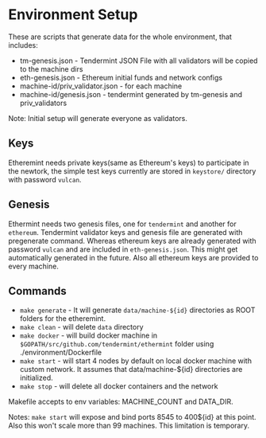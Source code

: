 Environment Setup
===

These are scripts that generate data for the whole environment, that includes:
  - tm-genesis.json - Tendermint JSON File with all validators will be copied to the machine dirs
  - eth-genesis.json - Ethereum initial funds and network configs
  - machine-id/priv_validator.json - for each machine
  - machine-id/genesis.json - tendermint generated by tm-genesis and priv_validators

Note: Initial setup will generate everyone as validators.

## Keys
  Etheremint needs private keys(same as Ethereum's keys) to participate in the newtork, the simple
test keys currently are stored in `keystore/` directory with password `vulcan`.

## Genesis
  Ethermint needs two genesis files, one for `tendermint` and another for `ethereum`. Tendermint
validator keys and genesis file are generated with pregenerate command. Whereas ethereum keys
are already generated with password `vulcan` and are included in `eth-genesis.json`. This might
get automatically generated in the future.
  Also all ethereum keys are provided to every machine.

## Commands
  * `make generate` - It will generate `data/machine-${id}` directories as ROOT folders for
the etheremint.
  * `make clean` - will delete `data` directory
  * `make docker` - will build docker machine in `$GOPATH/src/github.com/tendermint/ethermint`
folder using ./environment/Dockerfile
  * `make start` - will start 4 nodes by default on local docker machine with custom network. It
assumes that data/machine-${id} directories are initialized.
  * `make stop` - will delete all docker containers and the network

Makefile accepts to env variables: MACHINE_COUNT and DATA_DIR.

Notes: `make start` will expose and bind ports 8545 to 400${id} at this point. Also this
won't scale more than 99 machines. This limitation is temporary.
